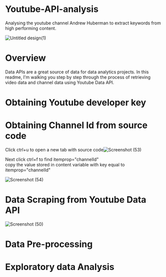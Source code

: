 # Youtube-API-analysis
Analysing the youtube channel Andrew Huberman to extract keywords from high performing content.
  




![Untitled design(1)](https://user-images.githubusercontent.com/111446453/185779918-c6f02eaa-b2a0-4069-b154-58ce65212562.png)
# Overview
Data APIs are a great source of data for data analytics projects. In this readme, I'm walking you step by step through the process of retrieving video data and channel data using Youtube Data API.
# Obtaining Youtube developer key
# Obtaining  Channel Id from source code 


Click ctrl+u to open a new tab with source code![Screenshot (53)](https://user-images.githubusercontent.com/111446453/185879908-c1a88dee-a259-468c-a3f1-d19e4e45589d.png)

Next click ctrl+f to find itemprop="channelId"  
copy the value stored in content variable with key equal to itemprop="channelId"



![Screenshot (54)](https://user-images.githubusercontent.com/111446453/185878809-4d823838-85df-479c-8eea-9bd31450ec10.png)


# Data Scraping from Youtube Data API
![Screenshot (50)](https://user-images.githubusercontent.com/111446453/185731070-7a40bf64-a050-4b60-aaae-39e628f74140.png)
# Data Pre-processing

# Exploratory data Analysis


